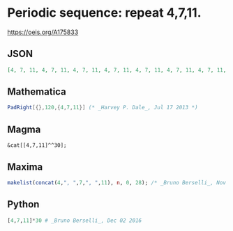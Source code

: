 # Periodic sequence: repeat 4,7,11\.
https://oeis.org/A175833
## JSON
```JSON
[4, 7, 11, 4, 7, 11, 4, 7, 11, 4, 7, 11, 4, 7, 11, 4, 7, 11, 4, 7, 11, 4, 7, 11, 4, 7, 11, 4, 7, 11, 4, 7, 11, 4, 7, 11, 4, 7, 11, 4, 7, 11, 4, 7, 11, 4, 7, 11, 4, 7, 11, 4, 7, 11, 4, 7, 11, 4, 7, 11, 4, 7, 11, 4, 7, 11, 4, 7, 11, 4, 7, 11, 4, 7, 11, 4, 7, 11, 4, 7, 11, 4, 7, 11, 4, 7, 11]
```
## Mathematica
```Mathematica
PadRight[{},120,{4,7,11}] (* _Harvey P. Dale_, Jul 17 2013 *)
```
## Magma
```Magma
&cat[[4,7,11]^^30];
```
## Maxima
```Maxima
makelist(concat(4,", ",7,", ",11), n, 0, 28); /* _Bruno Berselli_, Nov 13 2012 */
```
## Python
```Python
[4,7,11]*30 # _Bruno Berselli_, Dec 02 2016
```
